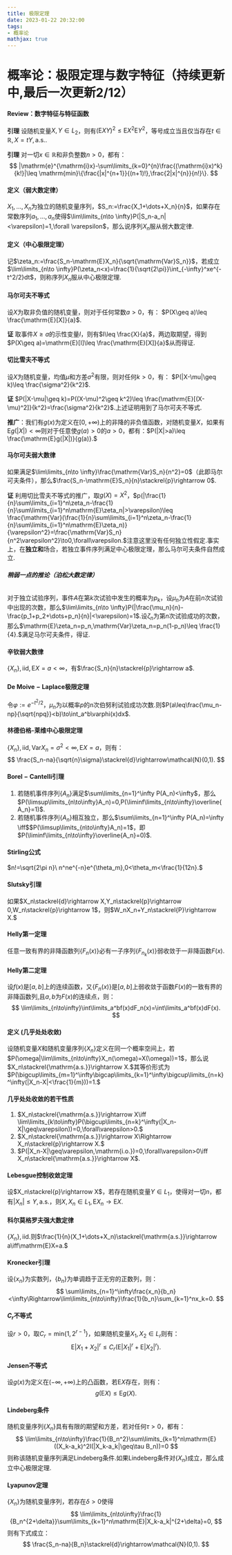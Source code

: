 ```yaml
---
title: 极限定理
date: 2023-01-22 20:32:00
tags:
- 概率论
mathjax: true
---
```


# 概率论：极限定理与数字特征（持续更新中,最后一次更新2/12）

#### Review：数字特征与特征函数

**引理** 设随机变量$X,Y\in L_2$，则有$(\mathrm{E}XY)^2\leq \mathrm{E}X^2\mathrm{E}Y^2$，等号成立当且仅当存在$t\in \mathbb{R},X=tY,\mathrm{a.s.}$.

**引理** 对一切$x\in\mathbb{R}$和非负整数$n>0$，都有：
$$
|\mathrm{e}^{\mathrm{i}x}-\sum\limits_{k=0}^{n}\frac{(\mathrm{i}x)^k}{k!}|\leq \mathrm{min}\{\frac{|x|^{n+1}}{(n+1)!},\frac{2|x|^{n}}{n!}\}.
$$


#### **定义（弱大数定律）** 

$X_1,...,X_n$为独立的随机变量序列，$S_n:=\frac{X_1+\dots+X_n}{n}$，如果存在常数序列$a_1,\dots,a_n$使得$\lim\limits_{n\to \infty}P(|S_n-a_n|<\varepsilon)=1,\forall \varepsilon$，那么说序列${X_n}$服从弱大数定律.

#### **定义（中心极限定理）** 

记$\zeta_n:=\frac{S_n-\mathrm{E}X_n}{\sqrt{\mathrm{Var}S_n}}$，若成立$\lim\limits_{n\to \infty}P(\zeta_n<x)=\frac{1}{\sqrt{2\pi}}\int_{-\infty}^xe^{-t^2/2}dt$，则称序列${X_n}$服从中心极限定理.

#### 马尔可夫不等式

设$X$为取非负值的随机变量，则对于任何常数$a>0$，有： $P(X\geq a)\leq \frac{\mathrm{E}[X]}{a}$.

**证** 取事件$X\geq a$的示性变量$I$，则有$I\leq \frac{X}{a}$，两边取期望，得到  $P(X\geq a)=\mathrm{E}[I]\leq \frac{\mathrm{E}[X]}{a}$从而得证.

#### **切比雪夫不等式**

设$X$为随机变量，均值$\mu$和方差$\sigma^2$有限，则对任何$k>0$，有： $P(|X-\mu|\geq k)\leq \frac{\sigma^2}{k^2}$.

**证** $P(|X-\mu|\geq k)=P((X-\mu)^2\geq k^2)\leq \frac{\mathrm{E}[(X-\mu)^2]}{k^2}=\frac{\sigma^2}{k^2}$.上述证明用到了马尔可夫不等式.

**推广**：我们有$g(x)$为定义在$[0,+\infty)$上的非降的非负值函数，对随机变量$X$，如果有$\mathrm{E}g(|X|)<\infty$则对于任意使$g(a)>0$的$a>0$，都有：$P(|X|>a)\leq \frac{\mathrm{E}g(|X|)}{g(a)}.$

#### **马尔可夫弱大数律** 

如果满足$\lim\limits_{n\to \infty}\frac{\mathrm{Var}S_n}{n^2}=0$（此即马尔可夫条件），那么$\frac{S_n-\mathrm{E}S_n}{n}\stackrel{p}\rightarrow 0$.

**证** 利用切比雪夫不等式的推广，取$g(X)=X^2$，$p(|\frac{1}{n}\sum\limits_{i=1}^n\zeta_n-\frac{1}{n}\sum\limits_{i=1}^n\mathrm{E}\zeta_n|>\varepsilon)\leq \frac{\mathrm{Var}(\frac{1}{n}\sum\limits_{i=1}^n\zeta_n-\frac{1}{n}\sum\limits_{i=1}^n\mathrm{E}\zeta_n)}{\varepsilon^2}=\frac{\mathrm{Var}S_n}{n^2\varepsilon^2}\to0,\forall\varepsilon.$注意这里没有任何独立性假定.事实上，在**独立和**场合，若独立事件序列满足中心极限定理，那么马尔可夫条件自然成立.

###### **稍弱一点的推论（泊松大数定律）** 

对于独立试验序列，事件$A$在第$k$次试验中发生的概率为$p_k$，设$\mu_n$为$A$在前$n$次试验中出现的次数，那么$\lim\limits_{n\to \infty}P(|\frac{\mu_n}{n}-\frac{p_1+p_2+\dots+p_n}{n}|<\varepsilon)=1$.设$\zeta_n$为第$n$次试验成功的次数，那么$\mathrm{E}\zeta_n=p_n,\mathrm{Var}\zeta_n=p_n(1-p_n)\leq \frac{1}{4}.$满足马尔可夫条件，得证.

#### 辛钦弱大数律

$\{X_n\},\mathrm{iid},\mathrm{E}X=a<\infty$，有$\frac{S_n}{n}\stackrel{p}\rightarrow a$.

#### **$\mathrm{De\ Moive-Laplace}$极限定理** 

令$\varphi:=e^{-t^2/2}$，$\mu_n$为以概率$p$的$n$次伯努利试验成功次数.则$P(a\leq\frac{\mu_n-np}{\sqrt{npq}}<b)\to\int_a^b\varphi(x)dx$.

#### 林德伯格-莱维中心极限定理

$\{X_n\},\mathrm{iid},\mathrm{Var}X_n=\sigma^2<\infty,\mathrm{E}X=a$，则有：
$$
\frac{S_n-na}{\sqrt{n}\sigma}\stackrel{d}\rightarrow\mathcal{N}(0,1).
$$


#### **$\mathrm{Borel-Cantelli}$引理** 

1. 若随机事件序列$\{A_n\}$满足$\sum\limits_{n=1}^\infty P(A_n)<\infty$，那么$P(\limsup\limits_{n\to\infty}A_n)=0,P(\liminf\limits_{n\to\infty}\overline{A_n}=1)$.
2. 若随机事件序列$\{A_n\}$相互独立，那么$\sum\limits_{n=1}^\infty P(A_n)=\infty \iff$$P(\limsup\limits_{n\to\infty}A_n)=1$，即$P(\liminf\limits_{n\to\infty}\overline{A_n}=0)$.

#### $\mathrm{Stirling}$公式

$n!=\sqrt{2\pi n}\ n^ne^{-n}e^{\theta_m},0<\theta_m<\frac{1}{12n}.$

#### $\mathrm{Slutsky}$引理

如果$X_n\stackrel{d}\rightarrow X,Y_n\stackrel{p}\rightarrow 0,W_n\stackrel{p}\rightarrow 1$，则$W_nX_n+Y_n\stackrel{P}\rightarrow X.$

#### $\mathrm{Helly}$第一定理

任意一致有界的非降函数列$\{F_n(x)\}$必有一子序列$\{F_{n_k}(x)\}$弱收敛于一非降函数$F(x).$

#### $\mathrm{Helly}$第二定理

设$f(x)$是$[a,b]$上的连续函数，又$\{F_n(x)\}$是$[a,b]$上弱收敛于函数$F(x)$的一致有界的非降函数列,且$a,b$为$F(x)$的连续点，则：
$$
\lim\limits_{n\to\infty}\int\limits_a^bf(x)dF_n(x)=\int\limits_a^bf(x)dF(x).
$$

#### 定义 (几乎处处收敛)

设随机变量$X$和随机变量序列$\{X_n\}$定义在同一个概率空间上，若$P(\omega|\lim\limits_{n\to\infty}X_n(\omega)=X(\omega))=1$，那么说$X_n\stackrel{\mathrm{a.s.}}\rightarrow X.$其等价形式为$P(\bigcup\limits_{m=1}^\infty\bigcap\limits_{k=1}^\infty\bigcup\limits_{n=k}^\infty(|X_n-X|<\frac{1}{m}))=1.$

#### 几乎处处收敛的若干性质

1. $X_n\stackrel{\mathrm{a.s.}}\rightarrow X\iff \lim\limits_{k\to\infty}P(\bigcup\limits_{n=k}^\infty(|X_n-X|\geq\varepsilon))=0,\forall\varepsilon>0.$
2. $X_n\stackrel{\mathrm{a.s.}}\rightarrow X\Rightarrow X_n\stackrel{p}\rightarrow X.$
3. $P(|X_n-X|\geq\varepsilon,\mathrm{i.o.})=0,\forall\varepsilon>0\iff X_n\stackrel{\mathrm{a.s.}}\rightarrow X$.

#### $\mathrm{Lebesgue}$控制收敛定理

设$X_n\stackrel{p}\rightarrow X$，若存在随机变量$Y\in L_1$，使得对一切$n$，都有$|X_n|\leq Y,\mathrm{a.s.}$，则$X,X_n\in L_1,\mathrm{E}X_n\to \mathrm{E}X$.

#### 科尔莫格罗夫强大数定律

$\{X_n\},\mathrm{iid}.$则$\frac{1}{n}(X_1+\dots+X_n)\stackrel{\mathrm{a.s.}}\rightarrow a\iff\mathrm{E}X=a.$

#### $\mathrm{Kronecker}$引理

设$\{x_n\}$为实数列，$\{b_n\}$为单调趋于正无穷的正数列，则：
$$
\sum\limits_{n=1}^\infty\frac{x_n}{b_n}<\infty\Rightarrow\lim\limits_{n\to\infty}\frac{1}{b_n}\sum_{k=1}^nx_k=0.
$$

#### $C_r$不等式

设$r>0$，取$C_r=\mathrm{min}\{1,2^{r-1}\}$，如果随机变量$X_1,X_2\in L_r$则有：
$$
\mathrm{E}|X_1+X_2|^r\leq C_r(\mathrm{E}|X_1|^r+\mathrm{E}|X_2|^r).
$$

#### $\mathrm{Jensen}$不等式

设$g(x)$为定义在$(-\infty,+\infty)$上的凸函数，若$\mathrm{E}X$存在，则有：
$$
g(\mathrm{E}X)\leq \mathrm{E}g(X).
$$

#### $\mathrm{Lindeberg}$条件

随机变量序列$\{X_n\}$具有有限的期望和方差，若对任何$\tau>0$，都有：
$$
\lim\limits_{n\to\infty}\frac{1}{B_n^2}\sum\limits_{k=1}^n\mathrm{E}((X_k-a_k)^2I(|X_k-a_k|\geq\tau B_n))=0
$$
则称该随机变量序列满足$\mathrm{Lindeberg}$条件.如果$\mathrm{Lindeberg}$条件对$\{X_n\}$成立，那么成立中心极限定理.

#### $\mathrm{Lyapunov}$定理

$\{X_n\}$为随机变量序列，若存在$\delta>0$使得
$$
\lim\limits_{n\to\infty}\frac{1}{B_n^{2+\delta}}\sum\limits_{k=1}^n\mathrm{E}|X_k-a_k|^{2+\delta}=0,
$$
则有下式成立：
$$
\frac{S_n-na}{B_n}\stackrel{d}\rightarrow\mathcal{N}(0,1).
$$
